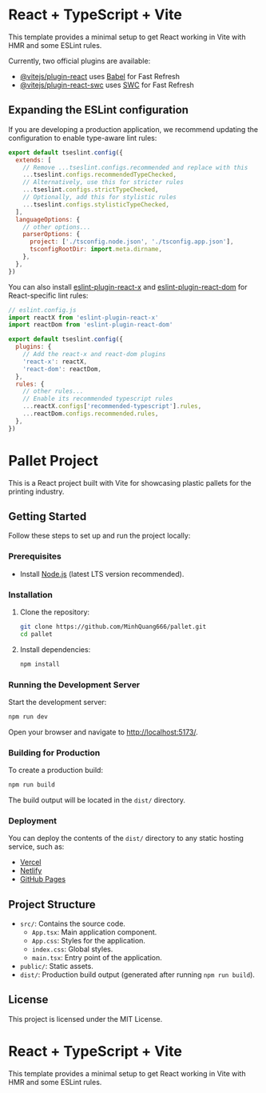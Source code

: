 # React + TypeScript + Vite

This template provides a minimal setup to get React working in Vite with HMR and some ESLint rules.

Currently, two official plugins are available:

- [@vitejs/plugin-react](https://github.com/vitejs/vite-plugin-react/blob/main/packages/plugin-react) uses [Babel](https://babeljs.io/) for Fast Refresh
- [@vitejs/plugin-react-swc](https://github.com/vitejs/vite-plugin-react/blob/main/packages/plugin-react-swc) uses [SWC](https://swc.rs/) for Fast Refresh

## Expanding the ESLint configuration

If you are developing a production application, we recommend updating the configuration to enable type-aware lint rules:

```js
export default tseslint.config({
  extends: [
    // Remove ...tseslint.configs.recommended and replace with this
    ...tseslint.configs.recommendedTypeChecked,
    // Alternatively, use this for stricter rules
    ...tseslint.configs.strictTypeChecked,
    // Optionally, add this for stylistic rules
    ...tseslint.configs.stylisticTypeChecked,
  ],
  languageOptions: {
    // other options...
    parserOptions: {
      project: ['./tsconfig.node.json', './tsconfig.app.json'],
      tsconfigRootDir: import.meta.dirname,
    },
  },
})
```

You can also install [eslint-plugin-react-x](https://github.com/Rel1cx/eslint-react/tree/main/packages/plugins/eslint-plugin-react-x) and [eslint-plugin-react-dom](https://github.com/Rel1cx/eslint-react/tree/main/packages/plugins/eslint-plugin-react-dom) for React-specific lint rules:

```js
// eslint.config.js
import reactX from 'eslint-plugin-react-x'
import reactDom from 'eslint-plugin-react-dom'

export default tseslint.config({
  plugins: {
    // Add the react-x and react-dom plugins
    'react-x': reactX,
    'react-dom': reactDom,
  },
  rules: {
    // other rules...
    // Enable its recommended typescript rules
    ...reactX.configs['recommended-typescript'].rules,
    ...reactDom.configs.recommended.rules,
  },
})
```
# Pallet Project

This is a React project built with Vite for showcasing plastic pallets for the printing industry.

## Getting Started

Follow these steps to set up and run the project locally:

### Prerequisites

- Install [Node.js](https://nodejs.org/) (latest LTS version recommended).

### Installation

1. Clone the repository:
   ```bash
   git clone https://github.com/MinhQuang666/pallet.git
   cd pallet
   ```

2. Install dependencies:
   ```bash
   npm install
   ```

### Running the Development Server

Start the development server:
```bash
npm run dev
```

Open your browser and navigate to [http://localhost:5173/](http://localhost:5173/).

### Building for Production

To create a production build:
```bash
npm run build
```

The build output will be located in the `dist/` directory.

### Deployment

You can deploy the contents of the `dist/` directory to any static hosting service, such as:
- [Vercel](https://vercel.com/)
- [Netlify](https://www.netlify.com/)
- [GitHub Pages](https://pages.github.com/)

## Project Structure

- `src/`: Contains the source code.
  - `App.tsx`: Main application component.
  - `App.css`: Styles for the application.
  - `index.css`: Global styles.
  - `main.tsx`: Entry point of the application.
- `public/`: Static assets.
- `dist/`: Production build output (generated after running `npm run build`).

## License

This project is licensed under the MIT License.

# React + TypeScript + Vite

This template provides a minimal setup to get React working in Vite with HMR and some ESLint rules.
